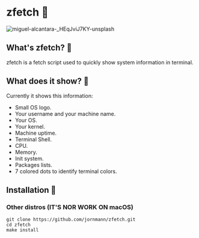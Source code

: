 # zfetch 📜
![miguel-alcantara-_HEqJviJ7KY-unsplash](https://github.com/user-attachments/assets/3b697a81-bff8-47ff-a3f5-8dd05bde5acd)
## What's zfetch? 🤔
zfetch is a fetch script used to quickly show system information in terminal.
## What does it show? 🤔
Currently it shows this information:
- Small OS logo.
- Your username and your machine name.
- Your OS.
- Your kernel.
- Machine uptime.
- Terminal Shell.
- CPU.
- Memory.
- Init system.
- Packages lists.
- 7 colored dots to identify terminal colors.
## Installation 🔧

### Other distros **(IT'S NOR WORK ON macOS)**
```
git clone https://github.com/jornmann/zfetch.git
cd zfetch
make install
```

